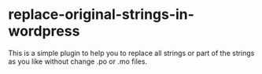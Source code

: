 # replace-original-strings-in-wordpress
This is a simple plugin to help you to replace all strings or part of the strings as you like without change .po or .mo files.

